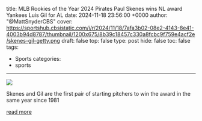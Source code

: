 title: MLB Rookies of the Year 2024 Pirates Paul Skenes wins NL award Yankees Luis Gil for AL
date: 2024-11-18 23:56:00 +0000
author: "@MattSnyderCBS"
cover: https://sportshub.cbsistatic.com/i/r/2024/11/18/7afa3b02-08e2-4143-8e41-4003b94d8787/thumbnail/1200x675/8b39c18457c330a8fcbc9f759e4acf2e/skenes-gil-getty.png
draft: false
top: false
type: post
hide: false
toc: false
tags:
  - Sports
categories:
  - sports
---

![](https://sportshub.cbsistatic.com/i/r/2024/11/18/7afa3b02-08e2-4143-8e41-4003b94d8787/thumbnail/1200x675/8b39c18457c330a8fcbc9f759e4acf2e/skenes-gil-getty.png)

Skenes and Gil are the first pair of starting pitchers to win the award in the same year since 1981

[read more](https://www.cbssports.com/mlb/news/mlb-rookies-of-the-year-2024-pirates-paul-skenes-wins-nl-award-yankees-luis-gil-for-al/)
